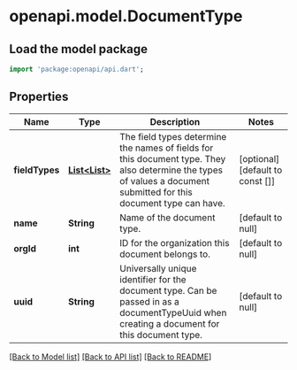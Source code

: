 # openapi.model.DocumentType

## Load the model package
```dart
import 'package:openapi/api.dart';
```

## Properties
Name | Type | Description | Notes
------------ | ------------- | ------------- | -------------
**fieldTypes** | [**List&lt;List&gt;**](List.md) | The field types determine the names of fields for this document type. They also determine the types of values a document submitted for this document type can have. | [optional] [default to const []]
**name** | **String** | Name of the document type. | [default to null]
**orgId** | **int** | ID for the organization this document belongs to. | [default to null]
**uuid** | **String** | Universally unique identifier for the document type. Can be passed in as a documentTypeUuid when creating a document for this document type. | [default to null]

[[Back to Model list]](../README.md#documentation-for-models) [[Back to API list]](../README.md#documentation-for-api-endpoints) [[Back to README]](../README.md)


